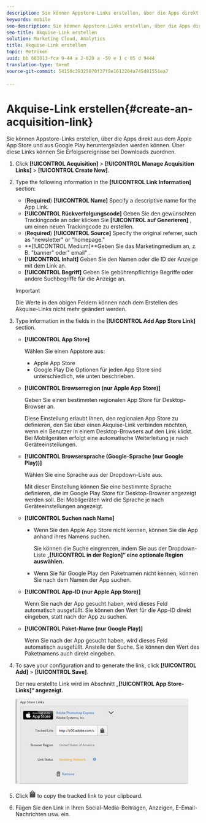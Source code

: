 ```yaml
---
description: Sie können Appstore-Links erstellen, über die Apps direkt aus dem Apple App Store und aus Google Play heruntergeladen werden können. Über diese Links können Sie Erfolgsereignisse bei Downloads zuordnen.
keywords: mobile
seo-description: Sie können Appstore-Links erstellen, über die Apps direkt aus dem Apple App Store und aus Google Play heruntergeladen werden können. Über diese Links können Sie Erfolgsereignisse bei Downloads zuordnen.
seo-title: Akquise-Link erstellen
solution: Marketing Cloud, Analytics
title: Akquise-Link erstellen
topic: Metriken
uuid: bb 603013-fca 9-44 a 2-820 a -59 e 1 c 85 d 9444
translation-type: tm+mt
source-git-commit: 54150c39325070f37f8e1612204a745d81551ea7

---
```



# Akquise-Link erstellen{#create-an-acquisition-link}

Sie können Appstore-Links erstellen, über die Apps direkt aus dem Apple App Store und aus Google Play heruntergeladen werden können. Über diese Links können Sie Erfolgsereignisse bei Downloads zuordnen.

1. Click **[!UICONTROL Acquisition]** &gt; **[!UICONTROL Manage Acquisition Links]** &gt; **[!UICONTROL Create New]**.
1. Type the following information in the **[!UICONTROL Link Information]** section:

   * (**Required**) **[!UICONTROL Name]**
Specify a descriptive name for the App Link.
   * **[!UICONTROL Rückverfolgungscode]**
Geben Sie den gewünschten Trackingcode an oder klicken Sie **[!UICONTROL auf Generieren]** , um einen neuen Trackingcode zu erstellen.
   * (**Required**) **[!UICONTROL Source]**
Specify the original referrer, such as "newsletter" or "homepage."
   * **[!UICONTROL Medium]**Geben Sie das Marketingmedium an,
z. B. "banner" oder" email" .
   * **[!UICONTROL Inhalt]**
Geben Sie den Namen oder die ID der Anzeige mit dem Link an.
   * **[!UICONTROL Begriff]**
Geben Sie gebührenpflichtige Begriffe oder andere Suchbegriffe für die Anzeige an.
   >[!IMPORTANT]
   >
   >Die Werte in den obigen Feldern können nach dem Erstellen des Akquise-Links nicht mehr geändert werden.

1. Type information in the fields in the **[!UICONTROL Add App Store Link]** section.

   * **[!UICONTROL App Store]**

      Wählen Sie einen Appstore aus:
      * Apple App Store
      * Google Play
      Die Optionen für jeden App Store sind unterschiedlich, wie unten beschrieben.

   * **[!UICONTROL Browserregion (nur Apple App Store)]**

      Geben Sie einen bestimmten regionalen App Store für Desktop-Browser an.

      Diese Einstellung erlaubt Ihnen, den regionalen App Store zu definieren, den Sie über einen Akquise-Link verbinden möchten, wenn ein Benutzer in einem Desktop-Browsers auf den Link klickt. Bei Mobilgeräten erfolgt eine automatische Weiterleitung je nach Geräteeinstellungen.

   * **[!UICONTROL Browsersprache (Google-Sprache (nur Google Play))]**

      Wählen Sie eine Sprache aus der Dropdown-Liste aus.

      Mit dieser Einstellung können Sie eine bestimmte Sprache definieren, die im Google Play Store für Desktop-Browser angezeigt werden soll. Bei Mobilgeräten wird die Sprache je nach Geräteeinstellungen angezeigt.

   * **[!UICONTROL Suchen nach Name]**

      * Wenn Sie den Apple App Store nicht kennen, können Sie die App anhand ihres Namens suchen.

         Sie können die Suche eingrenzen, indem Sie aus der Dropdown-Liste „**[!UICONTROL in der Region]“ eine optionale Region auswählen.**

      * Wenn Sie für Google Play den Paketnamen nicht kennen, können Sie nach dem Namen der App suchen.
   * **[!UICONTROL App-ID (nur Apple App Store)]**

      Wenn Sie nach der App gesucht haben, wird dieses Feld automatisch ausgefüllt. Sie können den Wert für die App-ID direkt eingeben, statt nach der App zu suchen.

   * **[!UICONTROL Paket-Name (nur Google Play)]**

      Wenn Sie nach der App gesucht haben, wird dieses Feld automatisch ausgefüllt. Anstelle der Suche. Sie können den Wert des Paketnamens auch direkt eingeben.



1. To save your configuration and to generate the link, click **[!UICONTROL Add]** &gt; **[!UICONTROL Save]**.

   Der neu erstellte Link wird im Abschnitt „**[!UICONTROL App Store-Links]“ angezeigt.**

   ![Store-Link](assets/apps_store_links.png)

1. Click ![clipboard icon](assets/icon_clipboard.png) to copy the tracked link to your clipboard.

1. Fügen Sie den Link in Ihren Social-Media-Beiträgen, Anzeigen, E-Email-Nachrichten usw. ein.